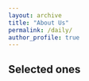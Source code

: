 ```yaml
---
layout: archive
title: "About Us"
permalink: /daily/
author_profile: true
---
```


## Selected ones
